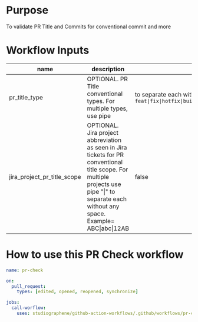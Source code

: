# Purpose

To validate PR Title and Commits for conventional commit and more

# Workflow Inputs

| name                            | description                                                                | type   | required | default                                           |
| ------------------------------- | -------------------------------------------------------------------------- | ------ | -------- | ------------------------------------------------- |
| pr_title_type                   | OPTIONAL. PR Title conventional types. For multiple types, use pipe | to separate each without any space. Example: `feat\|fix\|hotfix\|build\|chore\|ci\|docs\|refactor\|revert\|style\|test` | false    | `feat|fix|test`      |
| jira_project_pr_title_scope     | OPTIONAL. Jira project abbreviation as seen in Jira tickets for PR conventional title scope. For multiple projects use pipe "\|" to separate each without any space. Example= ABC\|abc\|12AB | false    |      |

# How to use this PR Check workflow

```yaml
name: pr-check

on:
  pull_request:
    types: [edited, opened, reopened, synchronize]

jobs:
  call-worflow:
    uses: studiographene/github-action-workflows/.github/workflows/pr-check.yml@master # if you want alternatively pin to tag version
```
